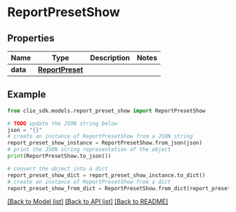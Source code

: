 # ReportPresetShow


## Properties

Name | Type | Description | Notes
------------ | ------------- | ------------- | -------------
**data** | [**ReportPreset**](ReportPreset.md) |  | 

## Example

```python
from clio_sdk.models.report_preset_show import ReportPresetShow

# TODO update the JSON string below
json = "{}"
# create an instance of ReportPresetShow from a JSON string
report_preset_show_instance = ReportPresetShow.from_json(json)
# print the JSON string representation of the object
print(ReportPresetShow.to_json())

# convert the object into a dict
report_preset_show_dict = report_preset_show_instance.to_dict()
# create an instance of ReportPresetShow from a dict
report_preset_show_from_dict = ReportPresetShow.from_dict(report_preset_show_dict)
```
[[Back to Model list]](../README.md#documentation-for-models) [[Back to API list]](../README.md#documentation-for-api-endpoints) [[Back to README]](../README.md)


